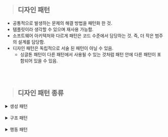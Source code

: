 > ## 디자인 패턴

- 공통적으로 발생하는 문제의 해결 방법을 패턴화 한 것.
- 템플릿이라 생각할 수 있으며 재사용 가능함.
- 소프트웨어 아키텍처와 다르게 패턴은 코드 수준에서 담당하는 것. 즉, 더 작은 범주의 설계를 담당함.
- 디자인 패턴은 독립적으로 서술 된 패턴이 아닐 수 있음.
  - 싱글톤 패턴이 다른 패턴에서 사용될 수 있는 것처럼 패턴 안에 다른 패턴이 포함되어 있을 수 있음.

<br/>
<br/>

> ## 디자인 패턴 종류

<details>
  <summary>생성 패턴</summary>

- 객체 인스턴스를 생성하는 패턴.
- 클라이언트와 생성해야 하는 객체 인스턴스 사이의 연결을 끊어 주는 역할.

  <details>
    <summary>싱글톤</summary>

  - 객체 인스턴스를 하나만 만들고 이 인스턴스에 대한 전역 접근을 제공하는 패턴.
  - 장점
    - 메모리 낭비를 방지할 수 있음.
    - 생성된 인스턴스를 활용하므로 속도 측면에서 이점이 있음.
    - 다른 클래스 간 데이터 공유가 쉬움.
  - 단점
    - 동시성 이슈 발생할 수 있음.
    - 코드량 증가.
    - 격리된 테스트 수행에 어려움이 있음.
    - 자식 클래스를 만들 수 없음.
    - 내부 상태 변경이 어려움.
    - 개방-폐쇄 원칙에 어긋남.
  - 주로 사용되는 상황.
    - 커넥션풀
    - 스레드풀
    - 캐시
    - 로그 기록 객체

  </details>

<details>
  <summary>팩토리 메소드</summary>

![Alt text](image/factoryMethod-1.png)

- 객체 생성을 생성자로 하는 것이 아닌, 객체 생성 메소드를 가진 [인터페이스 또는 추상 클래스]를 만들고(캡슐화) 이를 상속 받은 서브 클래스를 만들거나 다이렉트로 객체 생성 메소드만 가진 클래스를 만들어 사용하는 패턴. (상황에 맞춰 중 선택)
- 장점
  - 생성자와 구현 객체의 강한 결합을 피할 수 있음.
  - 리턴 타입을 해당 클래스가 아닌 부모 타입으로 할 수 있음.
  - 기존 객체를 재구성하는 대신 확장하여 리소스를 절약할 수 있음.
  - 단일 책임 원칙 준수할 수 있음. (객체 생성이라는 하나의 목적을 가진 클래스를 한 곳에 모아 관리 가능)
  - 개방-폐쇄 원칙 준수할 수 있음. (기존 객체 확장)
- 단점
  - [인터페이스, 추상클래스, 서브클래스] 구현으로 인한 클래스 증가.
    - 생성자로 객체 생성하면 만들 필요가 없기 때문.
  - 코드 복잡성 증가.
    - 어떤 클래스와 이어져 있는지 확인 해야 함.

</details>

- 추상 팩토리
- 빌더
- 프로토타입
</details>

<br>

<details>
  <summary>구조 패턴</summary>

- 클래스와 객체를 더 큰 구조로 만들 수 있게 구성을 사용하는 패턴.
  - 어댑터
  - 브릿지
  - 컴포짓
  - 데코레이터
  - 퍼사드
  - 플라이웨이트
  - 프록시
  </details>

<br>

<details>
  <summary>행동 패턴</summary>

- 클래스와 객체들이 상호 작용하는 방법과 역할을 분담하는 방법을 다루는 패턴.
  - 책임 연쇄
  - 커맨드
  - 인터프리터
  - 이터레이터
  - 중재자
  - 메멘토
  - 옵저버
  - 상태
  - 전략
  - 템플릿 메소드
  - 비지터
  </details>

<br/>
<br/>
